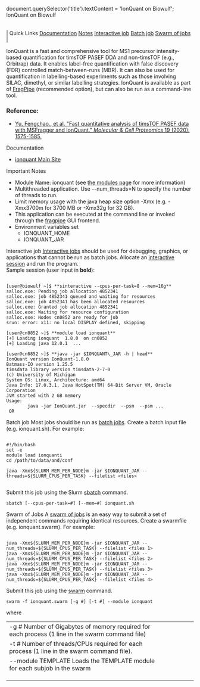 

document.querySelector('title').textContent = 'IonQuant on Biowulf';
IonQuant on Biowulf


|  |
| --- |
| 
Quick Links
[Documentation](#doc)
[Notes](#notes)
[Interactive job](#int) 
[Batch job](#sbatch) 
[Swarm of jobs](#swarm) 
 |



IonQuant is a fast and comprehensive tool for MS1 precursor intensity-based quantification for timsTOF PASEF DDA and non-timsTOF (e.g., Orbitrap) data. It enables label-free quantification with false discovery (FDR) controlled match-between-runs (MBR). It can also be used for quantification in labelling-based experiments such as those involving SILAC, dimethyl, or similar labelling strategies. IonQuant is available as part of [FragPipe](https://hpc.nih.gov/apps/fragpipe.html) (recommended option), but can also be run as a command-line tool.


### Reference:


* [Yu, Fengchao., et al. "Fast quantitative analysis of timsTOF PASEF data with MSFragger and IonQuant." *Molecular & Cell Proteomics* 19 (2020): 1575-1585.](https://doi.org/10.1074/mcp.tir120.002048)


Documentation
* [ionquant Main Site](http://ionquant.nesvilab.org/)


Important Notes
* Module Name: ionquant (see [the modules page](/apps/modules.html) for more information)
 * Multithreaded application. Use --num\_threads=N to specify the number of threads to run.
 * Limit memory usage with the java heap size option -Xmx (e.g. -Xmx3700m for 3700 MB or -Xmx32g for 32 GB).
 * This application can be executed at the command line or invoked through the [fragpipe](fragpipe.html) GUI frontend.
* Environment variables set 
	+ IONQUANT\_HOME
	+ IONQUANT\_JAR



Interactive job
[Interactive jobs](/docs/userguide.html#int) should be used for debugging, graphics, or applications that cannot be run as batch jobs.
Allocate an [interactive session](/docs/userguide.html#int) and run the program.   
Sample session (user input in **bold**):



```

[user@biowulf ~]$ **sinteractive --cpus-per-task=8 --mem=16g**
salloc.exe: Pending job allocation 4852341
salloc.exe: job 4852341 queued and waiting for resources
salloc.exe: job 4852341 has been allocated resources
salloc.exe: Granted job allocation 4852341
salloc.exe: Waiting for resource configuration
salloc.exe: Nodes cn0852 are ready for job
srun: error: x11: no local DISPLAY defined, skipping

[user@cn0852 ~]$ **module load ionquant**
[+] Loading ionquant  1.8.0  on cn0852
[+] Loading java 12.0.1  ...

[user@cn0852 ~]$ **java -jar $IONQUANT\_JAR -h | head**
IonQuant version IonQuant-1.8.0
Batmass-IO version 1.25.5
timsdata library version timsdata-2-7-0
(c) University of Michigan
System OS: Linux, Architecture: amd64
Java Info: 17.0.3.1, Java HotSpot(TM) 64-Bit Server VM, Oracle Corporation
JVM started with 2 GB memory
Usage:
        java -jar IonQuant.jar  --specdir  --psm  --psm ...
 OR

```


Batch job
Most jobs should be run as [batch jobs](/docs/userguide.html#submit).
Create a batch input file (e.g. ionquant.sh). For example:



```

#!/bin/bash
set -e
module load ionquanti
cd /path/to/data/and/conf

java -Xmx${SLURM_MEM_PER_NODE}m -jar $IONQUANT_JAR --threads=${SLURM_CPUS_PER_TASK} --filelist <files>


```

Submit this job using the Slurm [sbatch](/docs/userguide.html) command.



```
sbatch [--cpus-per-task=#] [--mem=#] ionquant.sh
```

Swarm of Jobs 
A [swarm of jobs](/apps/swarm.html) is an easy way to submit a set of independent commands requiring identical resources.
Create a swarmfile (e.g. ionquant.swarm). For example:



```

java -Xmx${SLURM_MEM_PER_NODE}m -jar $IONQUANT_JAR --num_threads=${SLURM_CPUS_PER_TASK} --filelist <files 1>
java -Xmx${SLURM_MEM_PER_NODE}m -jar $IONQUANT_JAR --num_threads=${SLURM_CPUS_PER_TASK} --filelist <files 2>
java -Xmx${SLURM_MEM_PER_NODE}m -jar $IONQUANT_JAR --num_threads=${SLURM_CPUS_PER_TASK} --filelist <files 3>
java -Xmx${SLURM_MEM_PER_NODE}m -jar $IONQUANT_JAR --num_threads=${SLURM_CPUS_PER_TASK} --filelist <files 4>

```

Submit this job using the [swarm](/apps/swarm.html) command.



```
swarm -f ionquant.swarm [-g #] [-t #] --module ionquant
```

where


|  |  |  |  |  |  |
| --- | --- | --- | --- | --- | --- |
| -g *#*  Number of Gigabytes of memory required for each process (1 line in the swarm command file)
 | -t *#* Number of threads/CPUs required for each process (1 line in the swarm command file).
 | --module TEMPLATE Loads the TEMPLATE module for each subjob in the swarm 
 | |
 | |
 | |








